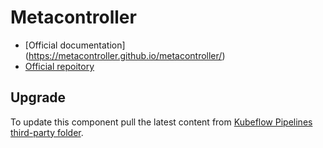 # Metacontroller

- [Official documentation] (https://metacontroller.github.io/metacontroller/)
- [Official repoitory](https://github.com/metacontroller/metacontroller)

## Upgrade

To update this component pull the latest content from [Kubeflow Pipelines third-party folder](https://github.com/kubeflow/pipelines/tree/master/manifests/kustomize/third-party/metacontroller).
